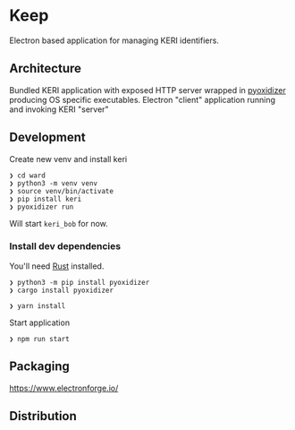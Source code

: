 # Keep

Electron based application for managing KERI identifiers.

## Architecture

Bundled KERI application with exposed HTTP server wrapped in [pyoxidizer](https://pyoxidizer.readthedocs.io/) producing
OS specific executables. Electron "client" application running and invoking KERI "server"

## Development

Create new venv and install keri

```shell
❯ cd ward
❯ python3 -m venv venv
❯ source venv/bin/activate
❯ pip install keri
❯ pyoxidizer run
```

Will start `keri_bob` for now.

### Install dev dependencies

You'll need [Rust](https://www.rust-lang.org/learn/get-started) installed.

```shell
❯ python3 -m pip install pyoxidizer
❯ cargo install pyoxidizer
```

```shell
❯ yarn install
```

Start application

```shell
❯ npm run start
```

## Packaging

https://www.electronforge.io/

## Distribution
